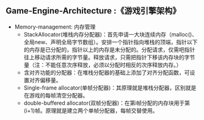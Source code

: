 ## Game-Engine-Architecture :《游戏引擎架构》
- Memory-management: 内存管理
    - StackAllocator(堆栈内存分配器)：首先申请一大块连续内存（malloc()、全局new、声明全局字节数组）。安排一个指针指向堆栈的顶端，指针以下的内存是已分配的，指针以上的内存是未分配的。分配请求，仅需吧指针往上移动请求所需的字节量。释放请求，只需把指针下移该内存块的字节量（注：不能任意次序释放，必须以分配时相反的次序释放内存。）
    - 含对齐功能的分配器：在堆栈分配器的基础上添加了对齐分配函数，可设置对齐偏移量。
    - Single-frame allocator(单帧分配器)：其原理就是堆栈分配器，区别就是在游戏的每帧清空分配器。
    - double-buffered allocator(双帧分配器)：在第i帧分配的内存块用于第(i+1)帧。原理就是建立两个单帧分配器，每帧交替使用。